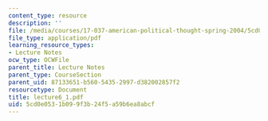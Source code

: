 ```yaml
---
content_type: resource
description: ''
file: /media/courses/17-037-american-political-thought-spring-2004/5cd0e0531b099f3b24f5a59b6ea8abcf_lecture6_1.pdf
file_type: application/pdf
learning_resource_types:
- Lecture Notes
ocw_type: OCWFile
parent_title: Lecture Notes
parent_type: CourseSection
parent_uid: 87133651-b560-5435-2997-d382002857f2
resourcetype: Document
title: lecture6_1.pdf
uid: 5cd0e053-1b09-9f3b-24f5-a59b6ea8abcf
---
```

